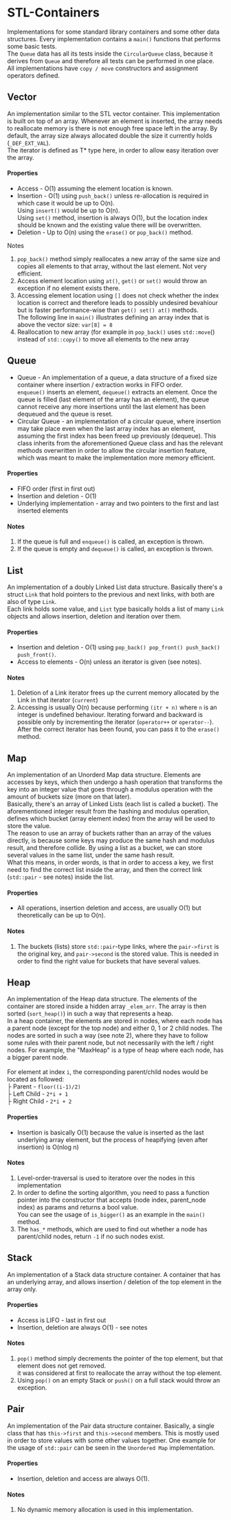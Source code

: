 # STL-Containers

Implementations for some standard library containers and some other data structures. Every implementation contains a `main()` functions that performs some basic tests. <br> The `Queue` data has all its tests inside the `CircularQueue` class, because it derives from `Queue` and therefore all tests can be performed in one place. <br> All implementations have `copy / move` constructors and assignment operators defined.


## Vector

An implementation similar to the STL vector container. This implementation is built on top of an array. Whenever an element is inserted, the array needs to reallocate memory is there is not enough free space left in the array. By default, the array size always allocated double the size it currently holds (`_DEF_EXT_VAL`).  <br>The iterator is defined as T* type here, in order to allow easy iteration over the array. </br>

#### Properties
* Access - O(1) assuming the element location is known.
* Insertion - O(1) using `push_back()` unless re-allocation is required in which case it would be up to O(n). <br> Using `insert()` would be up to O(n).</br>  Using `set()` method, insertion is always O(1), but the location index should be known and the existing value there will be overwritten.
* Deletion - Up to O(n) using the `erase()` or `pop_back()` method. 

Notes
1. `pop_back()` method simply reallocates a new array of the same size and copies all elements to that array, without the last element. Not very efficient.
2. Access element location using `at()`, `get()` or `set()` would throw an exception if no element exists there.
3. Accessing element location using `[]` does not check whether the index location is correct and therefore leads to possibly undesired bevahiour but is faster performance-wise than `get() set() at()` methods.  <br>The following line in `main()` illustrates defining an array index that is above the vector size: `var[8] = 8` </br>
4. Reallocation to new array (for example in `pop_back()` uses `std::move`() instead of `std::copy()` to move all elements to the new array

## Queue
* Queue - An implementation of a queue, a data structure of a fixed size container where insertion / extraction works in FIFO order.  <br>`enqueue()` inserts an element, `dequeue()` extracts an element. Once the queue is filled (last element of the array has an element), the queue cannot receive any more insertions until the last element has been dequeued and the queue is reset.  </br>
* Circular Queue - an implementation of a circular queue, where insertion may take place even when the last array index has an element, assuming the first index has been freed up previously (dequeue). This class inherits from the aforementioned Queue class and has the relevant methods overwritten in order to allow the circular insertion feature, which was meant to make the implementation more memory efficient.

#### Properties

* FIFO order (first in first out)
* Insertion and deletion - O(1)
* Underlying implementation - array and two pointers to the first and last inserted elements

#### Notes
1. If the queue is full and `enqueue()` is called, an exception is thrown.
2. If the queue is empty and `dequeue()` is called, an exception is thrown.

## List

An implementation of a doubly Linked List data structure. Basically there's a struct `Link` that hold pointers to the previous and next links, with both are also of type `Link`. 
<br>Each link holds some value, and `List` type basically holds a list of many `Link` objects and allows insertion, deletion and iteration over them.</br>

#### Properties
* Insertion and deletion - O(1) using `pop_back() pop_front() push_back() push_front()`.
* Access to elements - O(n) unless an iterator is given (see notes).

#### Notes
1. Deletion of a Link iterator frees up the current memory allocated by the Link in that iterator (`current`)
2. Accessing is usually O(n) because performing `(itr + n)` where `n` is an integer is undefined behaviour. Iterating forward and backward is possible only by incrementing the iterator (`operator++` or `operator--`). <br> After the correct iterator has been found, you can pass it to the `erase()` method. </br>

## Map
An implementation of an Unorderd Map data structure. Elements are accesses by keys, which then undergo a hash operation that transforms the key into an integer value that goes through a modulus operation with the amount of buckets size (more on that later). <br>Basically, there's an array of Linked Lists (each list is called a bucket). The aforementioned integer result from the hashing and modulus operation, defines which bucket (array element index) from the array will be used to store the value.<br>The reason to use an array of buckets rather than an array of the values directly, is because some keys may produce the same hash and modulus result, and therefore collide. By using a list as a bucket, we can store several values in the same list, under the same hash result.<br>What this means, in order words, is that in order to access a key, we first need to find the correct list inside the array, and then the correct link (`std::pair` - see notes) inside the list.

#### Properties
* All operations, insertion deletion and access, are usually O(1) but theoretically can be up to O(n).

#### Notes
1. The buckets (lists) store `std::pair`-type links, where the `pair->first` is the original key, and `pair->second` is the stored value. This is needed in order to find the right value for buckets that have several values.

## Heap
An implementation of the Heap data structure. The elements of the container are stored inside a hidden array `_elem_arr`. The array is then sorted (`sort_heap()`) in such a way that represents a heap.<br>In a heap container, the elements are stored in nodes, where each node has a parent node (except for the top node) and either 0, 1 or 2 child nodes. The nodes are sorted in such a way (see note 2), where they have to follow some rules with their parent node, but not necessarily with the left / right nodes. For example, the "MaxHeap" is a type of heap where each node, has a bigger parent node.
<br><br>For element at index `i`, the corresponding parent/child nodes would be located as followed:<br>├ Parent - `floor((i-1)/2)`<br>├ Left Child - `2*i + 1`<br>├ Right Child - `2*i + 2`

#### Properties
* Insertion is basically O(1) because the value is inserted as the last underlying array element, but the process of heapifying (even after insertion) is O(nlog n)

#### Notes
1. Level-order-traversal is used to iteratore over the nodes in this implementation
2. In order to define the sorting algorithm, you need to pass a function pointer into the constructor that accepts (node index, parent_node index) as params and returns a bool value.<br>You can see the usage of `is_bigger()` as an example in the `main()` method.
3. The `has_*` methods, which are used to find out whether a node has parent/child nodes, return `-1` if no such nodes exist.

## Stack
An implementation of a Stack data structure container. A container that has an underlying array, and allows insertion / deletion of the top element in the array only.

#### Properties
* Access is LIFO - last in first out
* Insertion, deletion are always O(1) - see notes

#### Notes
1. `pop()` method simply decrements the pointer of the top element, but that element does not get removed. <br> it was considered at first to reallocate the array without the top element.
2. Using `pop()` on an empty Stack or `push()` on a full stack would throw an exception.

## Pair
An implementation of the Pair data structure container. Basically, a single class that has `this->first` and `this->second` members. This is mostly used in order to store values with some other values together. One example for the usage of `std::pair` can be seen in the `Unordered Map` implementation.

#### Properties
* Insertion, deletion and access are always O(1).

#### Notes
1. No dynamic memory allocation is used in this implementation.
